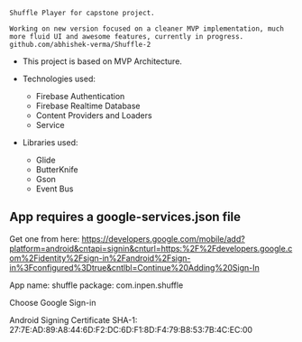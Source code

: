    Shuffle Player for capstone project.

    Working on new version focused on a cleaner MVP implementation, much more fluid UI and awesome features, currently in progress.
    github.com/abhishek-verma/Shuffle-2
    
- This project is based on MVP Architecture.

- Technologies used:
  - Firebase Authentication
  - Firebase Realtime Database
  - Content Providers and Loaders
  - Service

- Libraries used:
  - Glide
  - ButterKnife
  - Gson
  - Event Bus

App requires a google-services.json file
----------------------------------------
Get one from here: https://developers.google.com/mobile/add?platform=android&cntapi=signin&cnturl=https:%2F%2Fdevelopers.google.com%2Fidentity%2Fsign-in%2Fandroid%2Fsign-in%3Fconfigured%3Dtrue&cntlbl=Continue%20Adding%20Sign-In

App name: shuffle
package: com.inpen.shuffle

Choose Google Sign-in

Android Signing Certificate SHA-1:
27:7E:AD:89:A8:44:6D:F2:DC:6D:F1:8D:F4:79:B8:53:7B:4C:EC:00
